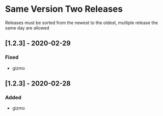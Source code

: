 # Same Version Two Releases
Releases must be sorted from the newest to the oldest, multiple release the same day are allowed
## [1.2.3] - 2020-02-29
### Fixed
- gizmo
## [1.2.3] - 2020-02-28
### Added
- gizmo

